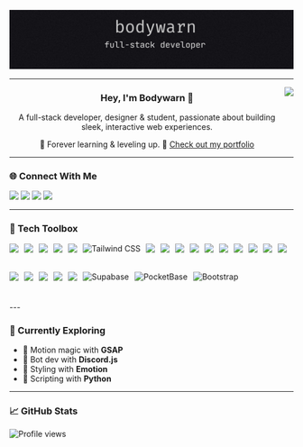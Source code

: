 ![Banner](images/banner.png)

---
<img align="right" height="120" src="https://media.giphy.com/media/Cmr1OMJ2FN0B2/giphy.gif?cid=790b7611b31agwec022u0d2xj2nxxc8ay6hpvp1b9320xbws&ep=v1_gifs_search&rid=giphy.gif&ct=g"  />
<h3 align="center">Hey, I'm <strong>Bodywarn</strong> 👋</h3>
<p align="center">
  A full-stack developer, designer & student, passionate about building sleek, interactive web experiences.
</p>
<p align="center">
  🧠 Forever learning & leveling up.  
  🔗 <a href="https://bodywarn.com">Check out my portfolio</a>
</p>

---

### 🌐 Connect With Me

<p align="left">
  <a href="https://discord.gg/bV24cpNehX"><img src="https://img.shields.io/badge/Discord-%237289DA?style=for-the-badge&logo=discord&logoColor=white"/></a>
  <a href="https://facebook.com/nicklaz.lentz.33"><img src="https://img.shields.io/badge/Facebook-%231877F2?style=for-the-badge&logo=facebook&logoColor=white"/></a>
  <a href="https://instagram.com/ngl0249"><img src="https://img.shields.io/badge/Instagram-%23E4405F?style=for-the-badge&logo=instagram&logoColor=white"/></a>
  <a href="https://linkedin.com/in/ngl0249"><img src="https://img.shields.io/badge/LinkedIn-%230077B5?style=for-the-badge&logo=linkedin&logoColor=white"/></a>
</p>

---

### 🧰 Tech Toolbox

<p align="left" style="display: flex; flex-wrap: wrap; gap: 10px;">
  <img src="https://cdn.jsdelivr.net/gh/devicons/devicon/icons/javascript/javascript-original.svg" height="40" />
  <img src="https://cdn.jsdelivr.net/gh/devicons/devicon/icons/typescript/typescript-original.svg" height="40" />
  <img src="https://cdn.jsdelivr.net/gh/devicons/devicon/icons/html5/html5-original.svg" height="40" />
  <img src="https://cdn.jsdelivr.net/gh/devicons/devicon/icons/css3/css3-original.svg" height="40" />
  <img src="https://cdn.jsdelivr.net/gh/devicons/devicon/icons/sass/sass-original.svg" height="40" />
  <img src="https://www.vectorlogo.zone/logos/tailwindcss/tailwindcss-icon.svg" height="40" alt="Tailwind CSS" />
  <img src="https://cdn.jsdelivr.net/gh/devicons/devicon/icons/react/react-original.svg" height="40" />
  <img src="https://cdn.jsdelivr.net/gh/devicons/devicon/icons/nextjs/nextjs-original.svg" height="40" />
  <img src="https://cdn.jsdelivr.net/gh/devicons/devicon/icons/nodejs/nodejs-original.svg" height="40" />
  <img src="https://cdn.jsdelivr.net/gh/devicons/devicon/icons/threejs/threejs-original.svg" height="40" />
  <img src="https://cdn.jsdelivr.net/gh/devicons/devicon/icons/firebase/firebase-plain.svg" height="40" />
  <img src="https://cdn.jsdelivr.net/gh/devicons/devicon/icons/mongodb/mongodb-original.svg" height="40" />
  <img src="https://cdn.jsdelivr.net/gh/devicons/devicon/icons/lua/lua-original.svg" height="40" />
  <img src="https://cdn.jsdelivr.net/gh/devicons/devicon/icons/csharp/csharp-original.svg" height="40" />
  <img src="https://cdn.jsdelivr.net/gh/devicons/devicon/icons/unity/unity-original.svg" height="40" />
  <img src="https://cdn.jsdelivr.net/gh/devicons/devicon/icons/vite/vite-original.svg" height="40" />
  <img src="https://cdn.jsdelivr.net/gh/devicons/devicon/icons/git/git-original.svg" height="40" />
  <img src="https://cdn.jsdelivr.net/gh/devicons/devicon/icons/vscode/vscode-original.svg" height="40" />
  <img src="https://cdn.jsdelivr.net/gh/devicons/devicon/icons/wordpress/wordpress-plain.svg" height="40" />
  <img src="https://cdn.jsdelivr.net/gh/devicons/devicon/icons/figma/figma-original.svg" height="40" />
  <img src="https://cdn.jsdelivr.net/gh/devicons/devicon/icons/discordjs/discordjs-original.svg" height="40" />
  <img src="https://cdn.jsdelivr.net/gh/devicons/devicon/icons/supabase/supabase-original.svg" height="40" alt="Supabase" />
<img src="https://cdn.jsdelivr.net/gh/devicons/devicon/icons/pocketbase/pocketbase-original.svg" height="40" alt="PocketBase" />
<img src="https://cdn.jsdelivr.net/gh/devicons/devicon/icons/bootstrap/bootstrap-original.svg" height="40" alt="Bootstrap" />
</p>
---

### 🚀 Currently Exploring

- 🎨 Motion magic with **GSAP**
- 🤖 Bot dev with **Discord.js**
- 🧵 Styling with **Emotion**
- 🐍 Scripting with **Python**

---

### 📈 GitHub Stats

<p align="left">
  <img src="https://komarev.com/ghpvc/?username=Bodywarn&style=flat-square" alt="Profile views" />
</p>
